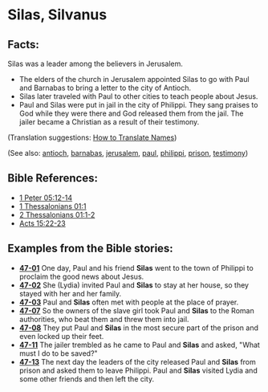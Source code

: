 # Silas, Silvanus #

## Facts: ##

Silas was a leader among the believers in Jerusalem.

 * The elders of the church in Jerusalem appointed Silas to go with Paul and Barnabas to bring a letter to the city of Antioch.
 * Silas later traveled with Paul to other cities to teach people about Jesus.
 * Paul and Silas were put in jail in the city of Philippi. They sang praises to God while they were there and God released them from the jail. The jailer became a Christian as a result of their testimony.

(Translation suggestions: [How to Translate Names](https://git.door43.org/Door43/en-ta-translate-vol1/src/master/content/translate_names.md))

(See also: [antioch](../other/antioch.md), [barnabas](../other/barnabas.md), [jerusalem](../other/jerusalem.md), [paul](../other/paul.md), [philippi](../other/philippi.md), [prison](../other/prison.md), [testimony](../kt/testimony.md))

## Bible References: ##

* [1 Peter 05:12-14](https://door43.org/en/bible/notes/1pe/05/12)
* [1 Thessalonians 01:1](https://door43.org/en/bible/notes/1th/01/01)
* [2 Thessalonians 01:1-2](https://door43.org/en/bible/notes/2th/01/01)
* [Acts 15:22-23](https://door43.org/en/bible/notes/act/15/22)

## Examples from the Bible stories: ##

 * __[47-01](https://door43.org/en/obs/notes/frames/47-01)__ One day, Paul and his friend __Silas__ went to the town of Philippi to proclaim the good news about Jesus. 
 * __[47-02](https://door43.org/en/obs/notes/frames/47-02)__ She (Lydia) invited Paul and __Silas__ to stay at her house, so they stayed with her and her family.
 * __[47-03](https://door43.org/en/obs/notes/frames/47-03)__ Paul and __Silas__ often met with people at the place of prayer. 
 * __[47-07](https://door43.org/en/obs/notes/frames/47-07)__ So the owners of the slave girl took Paul and __Silas__ to the Roman authorities, who beat them  and threw them into jail.
 * __[47-08](https://door43.org/en/obs/notes/frames/47-08)__ They put Paul and __Silas__ in the most secure part of the prison and even locked up their feet. 
 * __[47-11](https://door43.org/en/obs/notes/frames/47-11)__ The jailer trembled as he came to Paul and __Silas__ and asked, "What must I do to be saved?" 
 * __[47-13](https://door43.org/en/obs/notes/frames/47-13)__ The next day the leaders of the city released Paul and __Silas__ from prison and asked them to leave Philippi. Paul and __Silas__ visited Lydia and some other friends and then left the city. 



